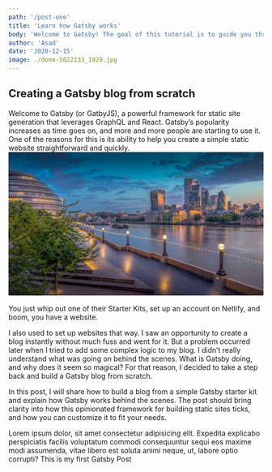 ```yaml
---
path: '/post-one'
title: 'Learn how Gatsby works'
body: 'Welcome to Gatsby! The goal of this tutorial is to guide you through setting up and deploying your first Gatsby site.'
author: 'Asad'
date: '2020-12-15'
image: ./dome-5622133_1920.jpg
---
```


<div className="conatiner">
<h2>Creating a Gatsby blog from scratch</h2>
<p>
Welcome to Gatsby (or GatbyJS), a powerful framework for static site generation that leverages GraphQL and React. Gatsby’s popularity increases as time goes on, and more and more people are starting to use it. One of the reasons for this is its ability to help you create a simple static website straightforward and quickly.
<br/>
<img src="dome-5622133_1920.jpg"  />

You just whip out one of their Starter Kits, set up an account on Netlify, and boom, you have a website.

I also used to set up websites that way. I saw an opportunity to create a blog instantly without much fuss and went for it. But a problem occurred later when I tried to add some complex logic to my blog. I didn’t really understand what was going on behind the scenes. What is Gatsby doing, and why does it seem so magical? For that reason, I decided to take a step back and build a Gatsby blog from scratch.

In this post, I will share how to build a blog from a simple Gatsby starter kit and explain how Gatsby works behind the scenes. The post should bring clarity into how this opinionated framework for building static sites ticks, and how you can customize it to fit your needs.

</p>
Lorem ipsum dolor, sit amet consectetur adipisicing elit. Expedita explicabo perspiciatis facilis voluptatum commodi consequuntur sequi eos maxime modi assumenda, vitae libero est soluta animi neque, ut, labore optio corrupti?
This is my first Gatsby Post

</div>
